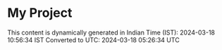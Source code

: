 # My Project

This content is dynamically generated in Indian Time (IST): 2024-03-18 10:56:34 IST
Converted to UTC: 2024-03-18 05:26:34 UTC
